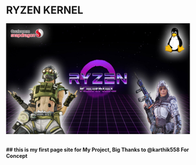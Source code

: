 # <b> RYZEN KERNEL

![Screenshot](https://github.com/kutemeikito/ryzen-kernel/blob/master/assets/img/about-img.jpg)

<br>
## <b> this is my first page site for My Project, Big Thanks to @karthik558 For Concept
